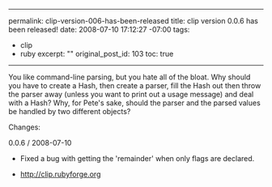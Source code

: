 ----- 
permalink: clip-version-006-has-been-released
title: clip version 0.0.6 has been released!
date: 2008-07-10 17:12:27 -07:00
tags:
- clip
- ruby
excerpt: ""
original_post_id: 103
toc: true
-----
You like command-line parsing, but you hate all of the bloat. Why
should you have to create a Hash, then create a parser, fill the Hash
out then throw the parser away (unless you want to print out a usage
message) and deal with a Hash? Why, for Pete's sake, should the parser
and the parsed values be handled by two different objects?

Changes:

0.0.6 / 2008-07-10

* Fixed a bug with getting the 'remainder' when only flags are declared.

* <http://clip.rubyforge.org>
